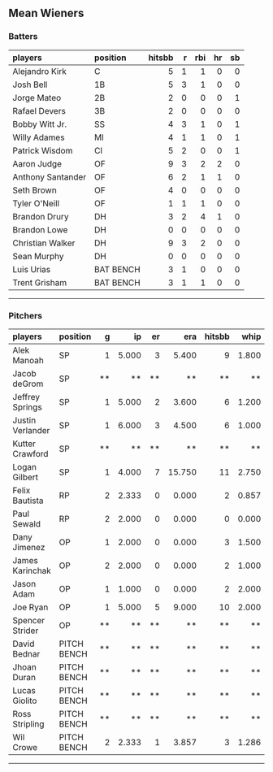 ## Mean Wieners

### Batters

 
|players           |position  | hitsbb|  r| rbi| hr| sb| 
|:-----------------|:---------|------:|--:|---:|--:|--:| 
|Alejandro Kirk    |C         |      5|  1|   1|  0|  0| 
|Josh Bell         |1B        |      5|  3|   1|  0|  0| 
|Jorge Mateo       |2B        |      2|  0|   0|  0|  1| 
|Rafael Devers     |3B        |      2|  0|   0|  0|  0| 
|Bobby Witt Jr.    |SS        |      4|  3|   1|  0|  1| 
|Willy Adames      |MI        |      4|  1|   1|  0|  1| 
|Patrick Wisdom    |CI        |      5|  2|   0|  0|  1| 
|Aaron Judge       |OF        |      9|  3|   2|  2|  0| 
|Anthony Santander |OF        |      6|  2|   1|  1|  0| 
|Seth Brown        |OF        |      4|  0|   0|  0|  0| 
|Tyler O'Neill     |OF        |      1|  1|   1|  0|  0| 
|Brandon Drury     |DH        |      3|  2|   4|  1|  0| 
|Brandon Lowe      |DH        |      0|  0|   0|  0|  0| 
|Christian Walker  |DH        |      9|  3|   2|  0|  0| 
|Sean Murphy       |DH        |      0|  0|   0|  0|  0| 
|Luis Urias        |BAT BENCH |      3|  1|   0|  0|  0| 
|Trent Grisham     |BAT BENCH |      3|  1|   1|  0|  0| 


* * *

### Pitchers

 
|players          |position    |  g|    ip| er|    era| hitsbb|  whip| so|  w| sv| 
|:----------------|:-----------|--:|-----:|--:|------:|------:|-----:|--:|--:|--:| 
|Alek Manoah      |SP          |  1| 5.000|  3|  5.400|      9| 1.800|  5|  0|  0| 
|Jacob deGrom     |SP          | **|    **| **|     **|     **|    **| **| **| **| 
|Jeffrey Springs  |SP          |  1| 5.000|  2|  3.600|      6| 1.200|  8|  0|  0| 
|Justin Verlander |SP          |  1| 6.000|  3|  4.500|      6| 1.000|  7|  0|  0| 
|Kutter Crawford  |SP          | **|    **| **|     **|     **|    **| **| **| **| 
|Logan Gilbert    |SP          |  1| 4.000|  7| 15.750|     11| 2.750|  2|  0|  0| 
|Felix Bautista   |RP          |  2| 2.333|  0|  0.000|      2| 0.857|  2|  0|  2| 
|Paul Sewald      |RP          |  2| 2.000|  0|  0.000|      0| 0.000|  2|  0|  1| 
|Dany Jimenez     |OP          |  1| 2.000|  0|  0.000|      3| 1.500|  4|  0|  0| 
|James Karinchak  |OP          |  2| 2.000|  0|  0.000|      2| 1.000|  5|  0|  0| 
|Jason Adam       |OP          |  1| 1.000|  0|  0.000|      2| 2.000|  0|  0|  0| 
|Joe Ryan         |OP          |  1| 5.000|  5|  9.000|     10| 2.000|  4|  0|  0| 
|Spencer Strider  |OP          | **|    **| **|     **|     **|    **| **| **| **| 
|David Bednar     |PITCH BENCH | **|    **| **|     **|     **|    **| **| **| **| 
|Jhoan Duran      |PITCH BENCH | **|    **| **|     **|     **|    **| **| **| **| 
|Lucas Giolito    |PITCH BENCH | **|    **| **|     **|     **|    **| **| **| **| 
|Ross Stripling   |PITCH BENCH | **|    **| **|     **|     **|    **| **| **| **| 
|Wil Crowe        |PITCH BENCH |  2| 2.333|  1|  3.857|      3| 1.286|  1|  0|  0| 


* * *



